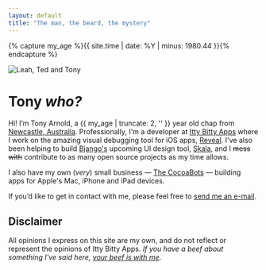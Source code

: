 ```yaml
---
layout: default
title: "The man, the beard, the mystery"
---
```


{% capture my_age %}{{ site.time | date: %Y | minus: 1980.44 }}{% endcapture %}

<img src="http://static.tonyarnold.com/my-family.jpg" alt="Leah, Ted and Tony" class="widescreen" />

# Tony _who?_

Hi! I’m Tony Arnold, a {{ my_age | truncate: 2, '' }} year old chap from [Newcastle, Australia][NewcastleMapLink]. Professionally, I'm a developer at [Itty Bitty Apps](http://ittybittyapps.com/) where I work on the amazing visual debugging tool for iOS apps, [Reveal](http://revealapp.com/). I've also been helping to build [Bjango's](http://bjango.com/) upcoming UI design tool, [Skala](https://bjango.com/mac/skala/), and I <del>mess with</del> contribute to as many open source projects as my time allows.

I also have my own (_very_) small business — [The CocoaBots][TCB] — building apps for Apple's Mac, iPhone and iPad devices.

If you’d like to get in contact with me, please feel free to [send me an e-mail][Email].


## Disclaimer

All opinions I express on this site are my own, and do not reflect or represent the opinions of Itty Bitty Apps. _If you have a beef about something I've said here, [your beef is with me][Email]_.


 [TCB]: http://thecocoabots.com/
 [Email]: mailto:Tony%20Arnold%20%3Ctony@tonyarnold.com%3E
 [NewcastleMapLink]: http://www.google.com/maps?f=q&source=s_q&hl=en&geocode=&q=Newcastle,+Australia&sll=-32.893409,151.735743&sspn=0.014324,0.016651&ie=UTF8&hq=&hnear=Newcastle+New+South+Wales,+Australia&t=h&z=15&iwloc=A

